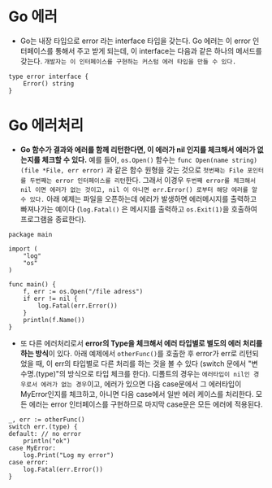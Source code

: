 # Go 에러

- Go는 내장 타입으로 error 라는 interface 타입을 갖는다. Go 에러는 이 error 인터페이스를 통해서 주고 받게 되는데, 이 interface는 다음과 같은 하나의 메서드를 갖는다. `개발자는 이 인터페이스를 구현하는 커스텀 에러 타입을 만들 수 있다.`
```
type error interface {
    Error() string
}
```

# Go 에러처리

- **Go 함수가 결과와 에러를 함께 리턴한다면, 이 에러가 nil 인지를 체크해서 에러가 없는지를 체크할 수 있다.** 예를 들어, `os.Open()` 함수는 `func Open(name string) (file *File, err error)` 과 같은 함수 원형을 갖는 것으로 `첫번째는 File 포인터를 두번째는 error 인터페이스를 리턴`한다. 그래서 이경우 `두번째 error를 체크해서 nil 이면 에러가 없는 것이고, nil 이 아니면 err.Error() 로부터 해당 에러를 알 수 있다.` 아래 예제는 파일을 오픈하는데 에러가 발생하면 에러메시지를 출력하고 빠져나가는 예이다 (`log.Fatal()` 은 메시지를 출력하고 `os.Exit(1)`을 호출하여 프로그램을 종료한다).
```
package main
 
import (
    "log"
    "os"
)
 
func main() {
    f, err := os.Open("/file adress")
    if err != nil {
        log.Fatal(err.Error())
    }
    println(f.Name())
}
```

- 또 다른 에러처리로서 **error의 Type을 체크해서 에러 타입별로 별도의 에러 처리를 하는 방식**이 있다. 아래 예제에서 `otherFunc()`를 호출한 후 error가 err로 리턴되었을 때, 이 err의 타입별로 다른 처리를 하는 것을 볼 수 있다 (switch 문에서 "변수명.(type)"의 방식으로 타입 체크를 한다). 디폴트의 경우는 `에러타입이 nil인 경우로서 에러가 없는 경우`이고, 에러가 있으면 다음 case문에서 그 에러타입이 MyError인지를 체크하고, 아니면 다음 case에서 일반 에러 케이스를 처리한다. 모든 에러는 error 인터페이스를 구현하므로 마지막 case문은 모든 에러에 적용된다.
```
_, err := otherFunc()
switch err.(type) {
default: // no error
    println("ok")
case MyError:
    log.Print("Log my error")
case error:
    log.Fatal(err.Error())
}
```